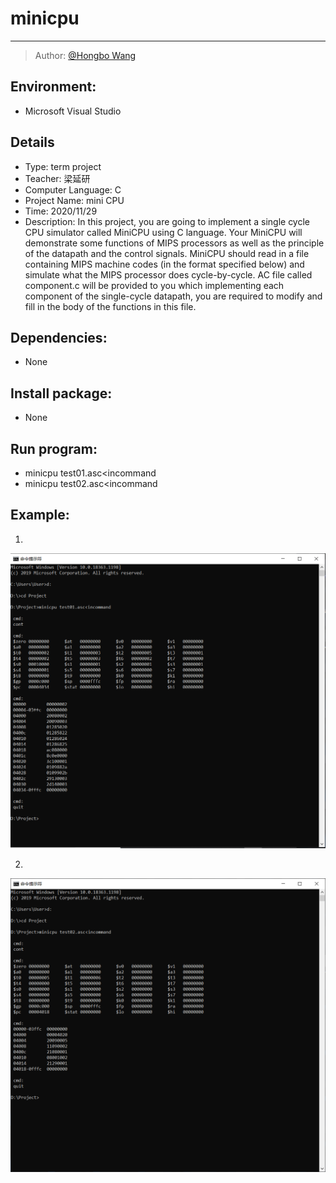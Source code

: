# minicpu

-----

>  Author: [@Hongbo Wang ](https://github.com/BOBWang1117)
>
>  

## **Environment:**

- Microsoft Visual Studio

  

## **Details**

- Type: term project
- Teacher: 梁延研
- Computer Language: C
- Project Name: mini CPU
- Time: 2020/11/29
- Description: In this project, you are going to implement a single cycle CPU simulator called MiniCPU using C language. Your MiniCPU will demonstrate some functions of MIPS processors as well as the principle of the datapath and the control signals. MiniCPU should read in a file containing MIPS machine codes (in the format specified below) and simulate what the MIPS processor does cycle-by-cycle. AC file called component.c will be provided to you which implementing each component of the single-cycle datapath, you are required to modify and fill in the body of the functions in this file.

## **Dependencies:** 

- None



## **Install package:**

- None




## **Run program:**

- minicpu test01.asc<incommand
- minicpu test02.asc<incommand



## **Example:**

1. 
![picture1](./picture/Answer_Test01.PNG)

   

2. 
![picture1](./picture/Answer_Test02.PNG)

   

